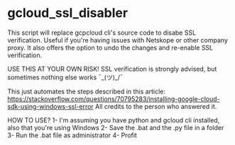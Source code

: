 # gcloud_ssl_disabler
This script will replace gcpcloud cli's source code to disabe SSL verification. Useful if you're having issues with Netskope or other company proxy. It also offers the option to undo the changes and re-enable SSL verification.

USE THIS AT YOUR OWN RISK!
SSL verification is strongly advised, but sometimes nothing else works ¯\_(ツ)_/¯

This just automates the steps described in this article: https://stackoverflow.com/questions/70795283/installing-google-cloud-sdk-using-windows-ssl-error
All credits to the person who answered it.

HOW TO USE?
1- I'm assuming you have python and gcloud cli installed, also that you're using Windows
2- Save the .bat and the .py file in a folder
3- Run the .bat file as administrator
4- Profit
